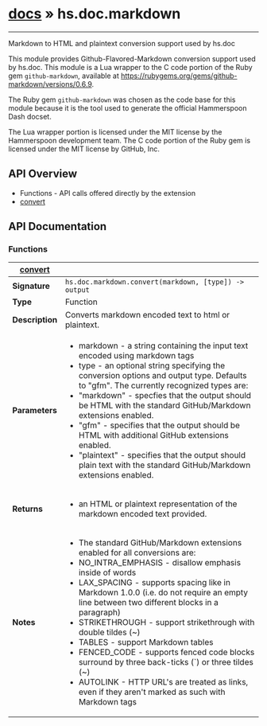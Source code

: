 # [docs](/hammerspoon/index.md) » hs.doc.markdown
---

Markdown to HTML and plaintext conversion support used by hs.doc

This module provides Github-Flavored-Markdown conversion support used by hs.doc.  This module is a Lua wrapper to the C code portion of the Ruby gem `github-markdown`, available at https://rubygems.org/gems/github-markdown/versions/0.6.9.

The Ruby gem `github-markdown` was chosen as the code base for this module because it is the tool used to generate the official Hammerspoon Dash docset.

The Lua wrapper portion is licensed under the MIT license by the Hammerspoon development team.  The C code portion of the Ruby gem is licensed under the MIT license by GitHub, Inc.

## API Overview
* Functions - API calls offered directly by the extension
 * [convert](#convert)

## API Documentation

### Functions

| [convert](#convert)         |                                                                                     |
| --------------------------------------------|-------------------------------------------------------------------------------------|
| **Signature**                               | `hs.doc.markdown.convert(markdown, [type]) -> output`                                                                    |
| **Type**                                    | Function                                                                     |
| **Description**                             | Converts markdown encoded text to html or plaintext.                                                                     |
| **Parameters**                              | <ul><li>markdown - a string containing the input text encoded using markdown tags</li><li>type     - an optional string specifying the conversion options and output type.  Defaults to "gfm".  The currently recognized types are:</li><li>  "markdown"  - specfies that the output should be HTML with the standard GitHub/Markdown extensions enabled.</li><li>  "gfm"       - specifies that the output should be HTML with additional GitHub extensions enabled.</li><li>  "plaintext" - specifies that the output should plain text with the standard GitHub/Markdown extensions enabled.</li></ul> |
| **Returns**                                 | <ul><li>an HTML or plaintext representation of the markdown encoded text provided.</li></ul>          |
| **Notes**                                   | <ul><li>The standard GitHub/Markdown extensions enabled for all conversions are:</li><li>  NO_INTRA_EMPHASIS -  disallow emphasis inside of words</li><li>  LAX_SPACING       - supports spacing like in Markdown 1.0.0 (i.e. do not require an empty line between two different blocks in a paragraph)</li><li>  STRIKETHROUGH     - support strikethrough with double tildes (~)</li><li>  TABLES            - support Markdown tables</li><li>  FENCED_CODE       - supports fenced code blocks surround by three back-ticks (`) or three tildes (~)</li><li>  AUTOLINK          - HTTP URL's are treated as links, even if they aren't marked as such with Markdown tags</li></ul>                |

